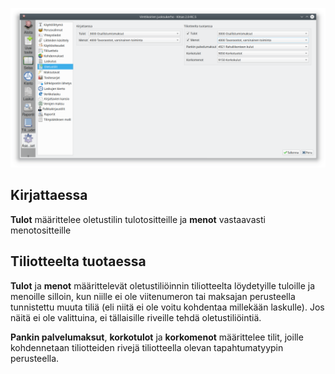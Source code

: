 ![Oletustilien valinta](oletustilit.png)

## Kirjattaessa
**Tulot** määrittelee oletustilin tulotositteille ja **menot** vastaavasti menotositteille

## Tiliotteelta tuotaessa
**Tulot** ja **menot** määrittelevät oletustiliöinnin tiliotteelta löydetyille tuloille ja menoille silloin, kun niille ei ole viitenumeron tai maksajan perusteella tunnistettu muuta tiliä (eli niitä ei ole voitu kohdentaa millekään laskulle). Jos näitä ei ole valittuina, ei tällaisille riveille tehdä oletustiliöintiä.

**Pankin palvelumaksut**, **korkotulot** ja **korkomenot** määrittelee tilit, joille kohdennetaan tiliotteiden rivejä tiliotteella olevan tapahtumatyypin perusteella.
